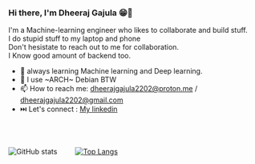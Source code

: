### Hi there, I'm Dheeraj Gajula 😁👋

I'm a Machine-learning engineer who likes to collaborate and build stuff. <br>
I do stupid stuff to my laptop and phone <br>
Don't hesistate to reach out to me for collaboration. <br>
I Know good amount of backend too. <br>


- 🤖 always learning Machine learning and Deep learning.
- 🐧 I use ~ARCH~ Debian BTW
- 📫 How to reach me: dheerajgajula2202@proton.me / dheerajgajula2202@gmail.com
- ⏭️ Let's connect : [My linkedin](https://www.linkedin.com/in/dheeraj-gajula-8776381ba/)

<br>
<br>


![GitHub stats](https://github-readme-stats.vercel.app/api/?username=dheerajgajula02&show_icons=true&theme=merko) &emsp;&emsp; [![Top Langs](https://github-readme-stats.vercel.app/api/top-langs/?username=dheerajgajula02&layout=compact&theme=merko)](https://github.com/anuraghazra/github-readme-stats) 

